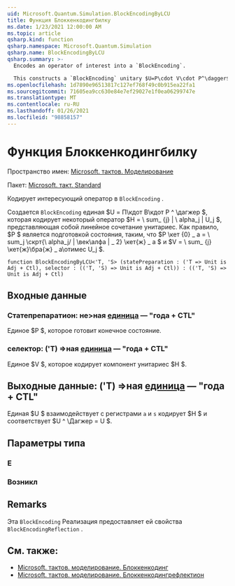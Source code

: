 ```yaml
---
uid: Microsoft.Quantum.Simulation.BlockEncodingByLCU
title: Функция Блоккенкодингбилку
ms.date: 1/23/2021 12:00:00 AM
ms.topic: article
qsharp.kind: function
qsharp.namespace: Microsoft.Quantum.Simulation
qsharp.name: BlockEncodingByLCU
qsharp.summary: >-
  Encodes an operator of interest into a `BlockEncoding`.

  This constructs a `BlockEncoding` unitary $U=P\cdot V\cdot P^\dagger$ that encodes some operator $H=\sum_{j}|\alpha_j|U_j$ of interest that is a linear combination of unitaries. Typically, $P$ is a state preparation unitary such that $P\ket{0}\_a=\sum_j\sqrt{\alpha_j/\|\vec\alpha\|\_2}\ket{j}\_a$, and $V=\sum_{j}\ket{j}\bra{j}\_a\otimes U_j$.
ms.openlocfilehash: 1d7890e96513817c127ef768f49c0b915ea22fa1
ms.sourcegitcommit: 71605ea9cc630e84e7ef29027e1f0ea06299747e
ms.translationtype: MT
ms.contentlocale: ru-RU
ms.lasthandoff: 01/26/2021
ms.locfileid: "98858157"
---
```

# <a name="blockencodingbylcu-function"></a>Функция Блоккенкодингбилку

Пространство имен: [Microsoft. тактов. Моделирование](xref:Microsoft.Quantum.Simulation)

Пакет: [Microsoft. такт. Standard](https://nuget.org/packages/Microsoft.Quantum.Standard)


Кодирует интересующий оператор в `BlockEncoding` .

Создается `BlockEncoding` единая $U = П\кдот В\кдот P ^ \дагжер $, которая кодирует некоторый оператор $H = \ sum_ {j} | \ alpha_j | U_j $, представляющая собой линейное сочетание унитариес. Как правило, $P $ является подготовкой состояния, таким, что $P \кет {0} \_ a = \ sum_j \скрт{\ alpha_j/ \| \век\алфа \| \_ 2} \кет{ж} \_ a $ и $V = \ sum_ {j} \кет{ж}\бра{ж} \_ а\отимес U_j $.

```qsharp
function BlockEncodingByLCU<'T, 'S> (statePreparation : ('T => Unit is Adj + Ctl), selector : (('T, 'S) => Unit is Adj + Ctl)) : (('T, 'S) => Unit is Adj + Ctl)
```


## <a name="input"></a>Входные данные

### <a name="statepreparation--t--unit--is-adj--ctl"></a>Статепрепаратион: не>ная [единица](xref:microsoft.quantum.lang-ref.unit)  — "года + CTL"

Единое $P $, которое готовит конечное состояние.


### <a name="selector--ts--unit--is-adj--ctl"></a>селектор: ('T) =>ная [единица](xref:microsoft.quantum.lang-ref.unit)  — "года + CTL"

Единое $V $, которое кодирует компонент унитариес $H $.



## <a name="output--ts--unit--is-adj--ctl"></a>Выходные данные: ('T) =>ная [единица](xref:microsoft.quantum.lang-ref.unit)  — "года + CTL"

Единая $U $ взаимодействует с регистрами `a` и `s` кодирует $H $ и соответствует $U ^ \Дагжер = U $.

## <a name="type-parameters"></a>Параметры типа

### <a name="t"></a>Е


### <a name="s"></a>Возникл



## <a name="remarks"></a>Remarks

Эта `BlockEncoding` Реализация предоставляет ей свойства `BlockEncodingReflection` .

## <a name="see-also"></a>См. также:

- [Microsoft. тактов. моделирование. Блоккенкодинг](xref:Microsoft.Quantum.Simulation.BlockEncoding)
- [Microsoft. тактов. моделирование. Блоккенкодингрефлектион](xref:Microsoft.Quantum.Simulation.BlockEncodingReflection)
